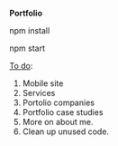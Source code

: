 <strong>Portfolio</strong>


npm install


npm start


<u>To do</u>:

1. Mobile site
2. Services
3. Portolio companies
4. Portfolio case studies
5. More on about me.
6. Clean up unused code.
